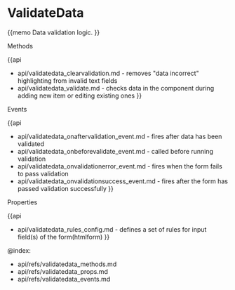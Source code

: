 ValidateData 
=============

{{memo Data validation logic. }}



<div class='h2'>Methods</div>

{{api
- api/validatedata_clearvalidation.md - removes "data incorrect" highlighting from invalid text fields
- api/validatedata_validate.md - checks data in the component during adding new item or editing existing ones
}}


<div class='h2'>Events</div>


{{api
- api/validatedata_onaftervalidation_event.md - fires after data has been validated
- api/validatedata_onbeforevalidate_event.md - called before running validation
- api/validatedata_onvalidationerror_event.md - fires when the form fails to pass validation
- api/validatedata_onvalidationsuccess_event.md - fires after the form has passed validation successfully
}}


<div class='h2'>Properties</div>

{{api
- api/validatedata_rules_config.md - defines a set of rules for input field(s) of the form(htmlform)
}}





@index:
- api/refs/validatedata_methods.md
- api/refs/validatedata_props.md
- api/refs/validatedata_events.md

